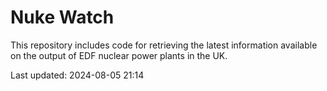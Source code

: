 # Nuke Watch

This repository includes code for retrieving the latest information available on the output of EDF nuclear power plants in the UK.

Last updated: 2024-08-05 21:14